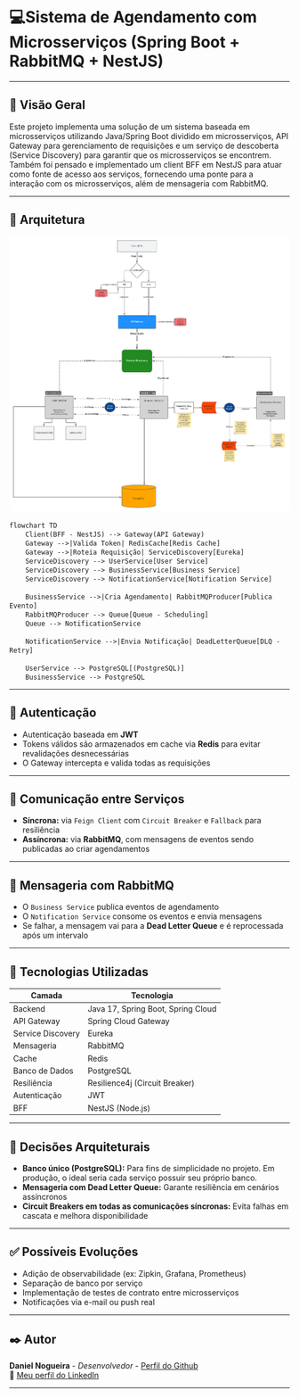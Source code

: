 
# 💻​ Sistema de Agendamento com Microsserviços (Spring Boot + RabbitMQ + NestJS)

---

## 📌 Visão Geral

Este projeto implementa uma solução de um sistema baseada em microsserviços utilizando Java/Spring Boot dividido em microsserviços, API Gateway para gerenciamento de requisições e um serviço de descoberta (Service Discovery) para garantir que os microsserviços se encontrem. Também foi pensado e implementado um client BFF em NestJS para atuar como fonte de acesso aos serviços, fornecendo uma ponte para a interação com os microsserviços, além de mensageria com RabbitMQ.

---

## 🔧 Arquitetura

![Diagrama da Arquitetura](./architecture.png)

```mermaid
flowchart TD
    Client(BFF - NestJS) --> Gateway(API Gateway)
    Gateway -->|Valida Token| RedisCache[Redis Cache]
    Gateway -->|Roteia Requisição| ServiceDiscovery[Eureka]
    ServiceDiscovery --> UserService[User Service]
    ServiceDiscovery --> BusinessService[Business Service]
    ServiceDiscovery --> NotificationService[Notification Service]

    BusinessService -->|Cria Agendamento| RabbitMQProducer[Publica Evento]
    RabbitMQProducer --> Queue[Queue - Scheduling]
    Queue --> NotificationService

    NotificationService -->|Envia Notificação| DeadLetterQueue[DLQ - Retry]

    UserService --> PostgreSQL[(PostgreSQL)]
    BusinessService --> PostgreSQL
```

---

## 🔐 Autenticação

- Autenticação baseada em **JWT**
- Tokens válidos são armazenados em cache via **Redis** para evitar revalidações desnecessárias
- O Gateway intercepta e valida todas as requisições

---

## 🔁 Comunicação entre Serviços

- **Síncrona:** via `Feign Client` com `Circuit Breaker` e `Fallback` para resiliência
- **Assíncrona:** via **RabbitMQ**, com mensagens de eventos sendo publicadas ao criar agendamentos

---

## 📩 Mensageria com RabbitMQ

- O `Business Service` publica eventos de agendamento
- O `Notification Service` consome os eventos e envia mensagens
- Se falhar, a mensagem vai para a **Dead Letter Queue** e é reprocessada após um intervalo

---

## 🧰 Tecnologias Utilizadas

| Camada             | Tecnologia                        |
|--------------------|------------------------------------|
| Backend            | Java 17, Spring Boot, Spring Cloud |
| API Gateway        | Spring Cloud Gateway               |
| Service Discovery  | Eureka                             |
| Mensageria         | RabbitMQ                           |
| Cache              | Redis                              |
| Banco de Dados     | PostgreSQL                         |
| Resiliência        | Resilience4j (Circuit Breaker)     |
| Autenticação       | JWT                       |
| BFF     | NestJS (Node.js)                   |

---

## 🧠 Decisões Arquiteturais

- **Banco único (PostgreSQL):** Para fins de simplicidade no projeto. Em produção, o ideal seria cada serviço possuir seu próprio banco.
- **Mensageria com Dead Letter Queue:** Garante resiliência em cenários assíncronos
- **Circuit Breakers em todas as comunicações síncronas:** Evita falhas em cascata e melhora disponibilidade

---

## ✅ Possíveis Evoluções

- Adição de observabilidade (ex: Zipkin, Grafana, Prometheus)
- Separação de banco por serviço
- Implementação de testes de contrato entre microsserviços
- Notificações via e-mail ou push real

---

## ✒️ Autor

**Daniel Nogueira** - *Desenvolvedor* - [Perfil do Github](https://github.com/NogueiraDan)  
💼 [Meu perfil do LinkedIn](https://www.linkedin.com/in/daniel-nogueira99/)

---
